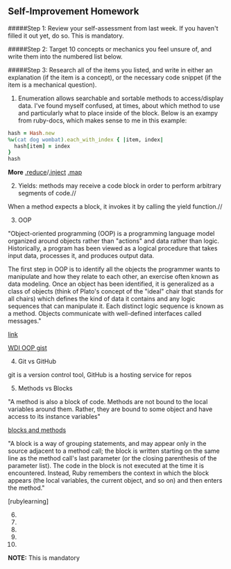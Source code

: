 ## Self-Improvement Homework

#####Step 1:
Review your self-assessment from last week. If you haven't filled it out yet, do so. This is mandatory.

#####Step 2:
Target 10 concepts or mechanics you feel unsure of, and write them into the numbered list below.

#####Step 3:
Research all of the items you listed, and write in either an explanation (if the item is a concept), or the necessary code snippet (if the item is a mechanical question).


1. Enumeration allows searchable and sortable methods to access/display data. I've found myself confused, at times, about which method to use and particularly what to place inside of the block. Below is an exampy from ruby-docs, which makes sense to me in this example:
```ruby
hash = Hash.new
%w(cat dog wombat).each_with_index { |item, index|
  hash[item] = index
}
hash
```

**More**
[.reduce](http://apidock.com/ruby/Enumerable/reduce)/[.inject](http://apidock.com/ruby/v1_9_3_392/Enumerable/inject)
[.map](http://apidock.com/ruby/v1_9_3_392/Enumerable/map)

2. Yields: methods may receive a code block in order to perform arbitrary segments of code.//

When a method expects a block, it invokes it by calling the yield function.//



3. OOP

"Object-oriented programming (OOP) is a programming language model organized around objects rather than "actions" and data rather than logic. Historically, a program has been viewed as a logical procedure that takes input data, processes it, and produces output data.

The first step in OOP is to identify all the objects the programmer wants to manipulate and how they relate to each other, an exercise often known as data modeling. Once an object has been identified,  it is generalized as a class of objects (think of Plato's concept of the "ideal" chair that stands for all chairs) which defines the kind of data it contains and any logic sequences that can manipulate it. Each distinct logic sequence is known as a method. Objects communicate with well-defined interfaces called messages."

[link](http://searchsoa.techtarget.com/definition/object-oriented-programming)

[WDI OOP gist](https://github.com/runtropolis/WDI_DC_1/blob/master/w01/d05/INSTRUCTOR/intro_to_oop.md)

4. Git vs GitHub

git is a version control tool, GitHub is a hosting service for repos

5. Methods vs Blocks

"A method is also a block of code. Methods are not bound to the local variables around them. Rather, they are bound to some object and have access to its instance variables"

[blocks and methods](http://eli.thegreenplace.net/2006/04/18/understanding-ruby-blocks-procs-and-methods/)

"A block is a way of grouping statements, and may appear only in the source adjacent to a method call; the block is written starting on the same line as the method call's last parameter (or the closing parenthesis of the parameter list). The code in the block is not executed at the time it is encountered. Instead, Ruby remembers the context in which the block appears (the local variables, the current object, and so on) and then enters the method."

[rubylearning]

6.

7.

8.

9.

10.


__NOTE:__ This is mandatory


